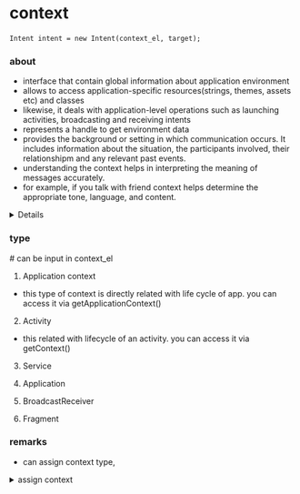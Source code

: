 # context

``` usage
Intent intent = new Intent(context_el, target);
```

### about

- interface that contain global information about application environment
- allows to access application-specific resources(strings, themes, assets etc) and classes
- likewise, it deals with application-level operations such as launching activities, broadcasting and receiving intents
- represents a handle to get environment data
- provides the background or setting in which communication occurs. It includes information about the situation, the participants involved, their relationshipm and any relevant past events.
- understanding the context helps in interpreting the meaning of messages accurately.
- for example, if you talk with friend context helps determine the appropriate tone, language, and content.

<details><sumamry>using a context</summary>

<img src="../zz_static/context_01.png">
</details>

### type 

\# can be input in context_el

1. Application context
- this type of context is directly related with life cycle of app. you can access it via getApplicationContext()

2. Activity
- this related with lifecycle of an activity. you can access it via getContext()

3. Service

4. Application

5. BroadcastReceiver

6. Fragment

### remarks

- can assign context type, 
<details><summary>assign context</summary>

```
public class CustomClass {
    private Context mContext;

    publci CustomClass(Context context){
        this.mContext = context;
    }
}
```

</details>

